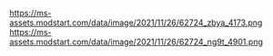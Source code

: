 https://ms-assets.modstart.com/data/image/2021/11/26/62724_zbya_4173.png
https://ms-assets.modstart.com/data/image/2021/11/26/62724_ng9t_4901.png